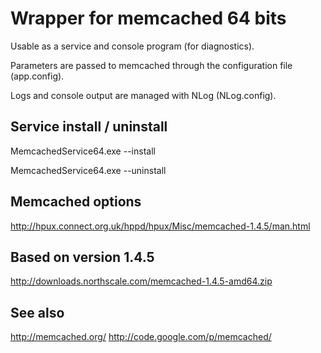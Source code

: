 Wrapper for memcached 64 bits
=========================

Usable as a service and console program (for diagnostics).

Parameters are passed to memcached through the configuration file (app.config).

Logs and console output are managed with NLog (NLog.config).

Service install / uninstall
------------------------
MemcachedService64.exe --install

MemcachedService64.exe --uninstall

Memcached options
------------------------
http://hpux.connect.org.uk/hppd/hpux/Misc/memcached-1.4.5/man.html

Based on version 1.4.5
------------------------
http://downloads.northscale.com/memcached-1.4.5-amd64.zip

See also
--------
http://memcached.org/
http://code.google.com/p/memcached/

